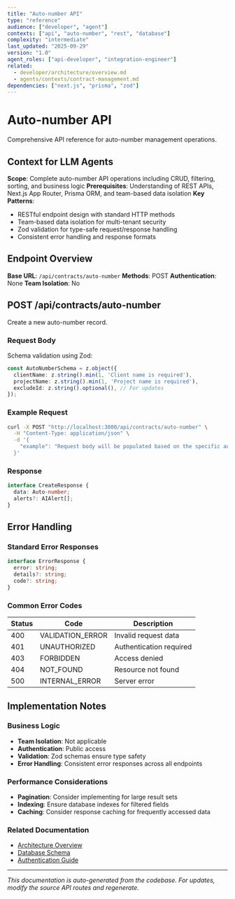 ```yaml
---
title: "Auto-number API"
type: "reference"
audience: ["developer", "agent"]
contexts: ["api", "auto-number", "rest", "database"]
complexity: "intermediate"
last_updated: "2025-09-29"
version: "1.0"
agent_roles: ["api-developer", "integration-engineer"]
related:
  - developer/architecture/overview.md
  - agents/contexts/contract-management.md
dependencies: ["next.js", "prisma", "zod"]
---
```


# Auto-number API

Comprehensive API reference for auto-number management operations.

## Context for LLM Agents

**Scope**: Complete auto-number API operations including CRUD, filtering, sorting, and business logic
**Prerequisites**: Understanding of REST APIs, Next.js App Router, Prisma ORM, and team-based data isolation
**Key Patterns**:
- RESTful endpoint design with standard HTTP methods
- Team-based data isolation for multi-tenant security
- Zod validation for type-safe request/response handling
- Consistent error handling and response formats


## Endpoint Overview

**Base URL**: `/api/contracts/auto-number`
**Methods**: POST
**Authentication**: None
**Team Isolation**: No




## POST /api/contracts/auto-number

Create a new auto-number record.

### Request Body


Schema validation using Zod:

```typescript
const AutoNumberSchema = z.object({
  clientName: z.string().min(1, 'Client name is required'),
  projectName: z.string().min(1, 'Project name is required'),
  excludeId: z.string().optional(), // For updates
});
```


### Example Request

```bash
curl -X POST "http://localhost:3000/api/contracts/auto-number" \
  -H "Content-Type: application/json" \
  -d '{
    "example": "Request body will be populated based on the specific auto-number schema"
  }'
```

### Response

```typescript
interface CreateResponse {
  data: Auto-number;
  alerts?: AIAlert[];
}
```






## Error Handling

### Standard Error Responses

```typescript
interface ErrorResponse {
  error: string;
  details?: string;
  code?: string;
}
```

### Common Error Codes

| Status | Code | Description |
|--------|------|-------------|
| 400 | VALIDATION_ERROR | Invalid request data |
| 401 | UNAUTHORIZED | Authentication required |
| 403 | FORBIDDEN | Access denied |
| 404 | NOT_FOUND | Resource not found |
| 500 | INTERNAL_ERROR | Server error |



## Implementation Notes

### Business Logic
- **Team Isolation**: Not applicable
- **Authentication**: Public access
- **Validation**: Zod schemas ensure type safety
- **Error Handling**: Consistent error responses across all endpoints

### Performance Considerations
- **Pagination**: Consider implementing for large result sets
- **Indexing**: Ensure database indexes for filtered fields
- **Caching**: Consider response caching for frequently accessed data

### Related Documentation
- [Architecture Overview](../../developer/architecture/overview.md)
- [Database Schema](../../developer/architecture/database.md)
- [Authentication Guide](../../developer/authentication.md)

---

*This documentation is auto-generated from the codebase. For updates, modify the source API routes and regenerate.*